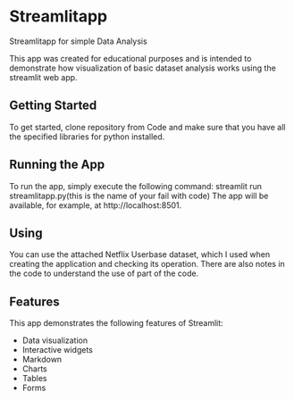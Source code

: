 # Streamlitapp
Streamlitapp for simple Data Analysis

This app was created for educational purposes and is intended to demonstrate how visualization of basic dataset analysis works using the streamlit web app. 

## Getting Started
To get started, clone repository from Code and make sure that you have all the specified libraries for python installed. 

## Running the App

To run the app, simply execute the following command: streamlit run streamlitapp.py(this is the name of your fail with code)
The app will be available, for example, at http://localhost:8501.

## Using
You can use the attached Netflix Userbase dataset, which I used when creating the application and checking its operation. There are also notes in the code to understand the use of part of the code.

## Features

This app demonstrates the following features of Streamlit:

* Data visualization
* Interactive widgets
* Markdown
* Charts
* Tables
* Forms
